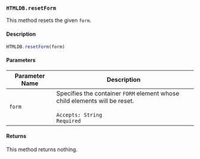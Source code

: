### `HTMLDB.resetForm`

This method resets the given `form`.

#### Description

```javascript
HTMLDB.resetForm(form)
```

#### Parameters

| Parameter Name             | Description                               |
| -------------------------- | ----------------------------------------- |
| `form` | Specifies the container `FORM` element whose child elements will be reset.<br><br>`Accepts: String`<br>`Required` |

#### Returns

This method returns nothing.